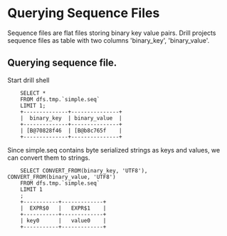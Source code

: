 # Querying Sequence Files

Sequence files are flat files storing binary key value pairs.
Drill projects sequence files as table with two columns 'binary_key', 'binary_value'.


## Querying sequence file.

Start drill shell

        SELECT *
        FROM dfs.tmp.`simple.seq`
        LIMIT 1;
        +--------------+---------------+
        |  binary_key  | binary_value  |
        +--------------+---------------+
        | [B@70828f46  | [B@b8c765f    |
        +--------------+---------------+

Since simple.seq contains byte serialized strings as keys and values, we can convert them to strings.

        SELECT CONVERT_FROM(binary_key, 'UTF8'), CONVERT_FROM(binary_value, 'UTF8')
        FROM dfs.tmp.`simple.seq`
        LIMIT 1
        ;
        +-----------+-------------+
        |  EXPR$0   |   EXPR$1    |
        +-----------+-------------+
        | key0      |   value0    |
        +-----------+-------------+
